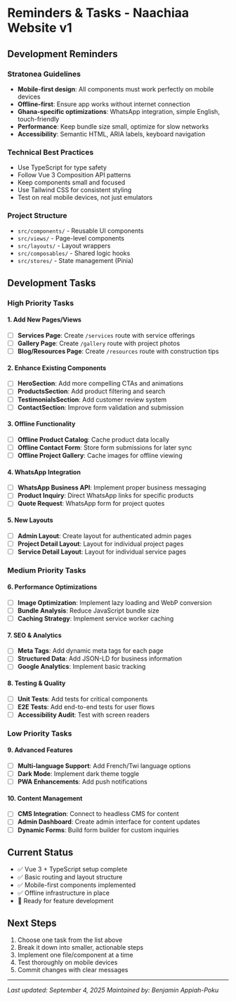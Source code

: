# Reminders & Tasks - Naachiaa Website v1

## Development Reminders

### Stratonea Guidelines

- **Mobile-first design**: All components must work perfectly on mobile devices
- **Offline-first**: Ensure app works without internet connection
- **Ghana-specific optimizations**: WhatsApp integration, simple English, touch-friendly
- **Performance**: Keep bundle size small, optimize for slow networks
- **Accessibility**: Semantic HTML, ARIA labels, keyboard navigation

### Technical Best Practices

- Use TypeScript for type safety
- Follow Vue 3 Composition API patterns
- Keep components small and focused
- Use Tailwind CSS for consistent styling
- Test on real mobile devices, not just emulators

### Project Structure

- `src/components/` - Reusable UI components
- `src/views/` - Page-level components
- `src/layouts/` - Layout wrappers
- `src/composables/` - Shared logic hooks
- `src/stores/` - State management (Pinia)

## Development Tasks

### High Priority Tasks

#### 1. Add New Pages/Views

- [ ] **Services Page**: Create `/services` route with service offerings
- [ ] **Gallery Page**: Create `/gallery` route with project photos
- [ ] **Blog/Resources Page**: Create `/resources` route with construction tips

#### 2. Enhance Existing Components

- [ ] **HeroSection**: Add more compelling CTAs and animations
- [ ] **ProductsSection**: Add product filtering and search
- [ ] **TestimonialsSection**: Add customer review system
- [ ] **ContactSection**: Improve form validation and submission

#### 3. Offline Functionality

- [ ] **Offline Product Catalog**: Cache product data locally
- [ ] **Offline Contact Form**: Store form submissions for later sync
- [ ] **Offline Project Gallery**: Cache images for offline viewing

#### 4. WhatsApp Integration

- [ ] **WhatsApp Business API**: Implement proper business messaging
- [ ] **Product Inquiry**: Direct WhatsApp links for specific products
- [ ] **Quote Request**: WhatsApp form for project quotes

#### 5. New Layouts

- [ ] **Admin Layout**: Create layout for authenticated admin pages
- [ ] **Project Detail Layout**: Layout for individual project pages
- [ ] **Service Detail Layout**: Layout for individual service pages

### Medium Priority Tasks

#### 6. Performance Optimizations

- [ ] **Image Optimization**: Implement lazy loading and WebP conversion
- [ ] **Bundle Analysis**: Reduce JavaScript bundle size
- [ ] **Caching Strategy**: Implement service worker caching

#### 7. SEO & Analytics

- [ ] **Meta Tags**: Add dynamic meta tags for each page
- [ ] **Structured Data**: Add JSON-LD for business information
- [ ] **Google Analytics**: Implement basic tracking

#### 8. Testing & Quality

- [ ] **Unit Tests**: Add tests for critical components
- [ ] **E2E Tests**: Add end-to-end tests for user flows
- [ ] **Accessibility Audit**: Test with screen readers

### Low Priority Tasks

#### 9. Advanced Features

- [ ] **Multi-language Support**: Add French/Twi language options
- [ ] **Dark Mode**: Implement dark theme toggle
- [ ] **PWA Enhancements**: Add push notifications

#### 10. Content Management

- [ ] **CMS Integration**: Connect to headless CMS for content
- [ ] **Admin Dashboard**: Create admin interface for content updates
- [ ] **Dynamic Forms**: Build form builder for custom inquiries

## Current Status

- ✅ Vue 3 + TypeScript setup complete
- ✅ Basic routing and layout structure
- ✅ Mobile-first components implemented
- ✅ Offline infrastructure in place
- 🔄 Ready for feature development

## Next Steps

1. Choose one task from the list above
2. Break it down into smaller, actionable steps
3. Implement one file/component at a time
4. Test thoroughly on mobile devices
5. Commit changes with clear messages

---
*Last updated: September 4, 2025*
*Maintained by: Benjamin Appiah-Poku*
